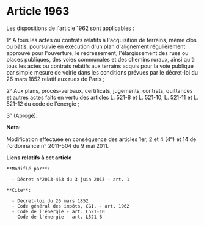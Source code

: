 # Article 1963

Les dispositions de l'article 1962 sont applicables : 

1° A tous les actes ou contrats relatifs à l'acquisition de terrains, même clos ou bâtis, poursuivie en exécution d'un plan
d'alignement régulièrement approuvé pour l'ouverture, le redressement, l'élargissement des rues ou places publiques, des
voies communales et des chemins ruraux, ainsi qu'à tous les actes ou contrats relatifs aux terrains acquis pour la voie
publique par simple mesure de voirie dans les conditions prévues par le décret-loi du 26 mars 1852 relatif aux rues de
Paris ; 

2° Aux plans, procès-verbaux, certificats, jugements, contrats, quittances et autres actes faits en vertu des articles L.
521-8 et L. 521-10, L. 521-11 et L. 521-12 du code de l'énergie ; 

3° (Abrogé).

**Nota:**

Modification effectuée en conséquence des articles 1er, 2 et 4 (4°) et 14 de l'ordonnance n° 2011-504 du 9 mai 2011.

**Liens relatifs à cet article**

	**Modifié par**:

	  - Décret n°2013-463 du 3 juin 2013 - art. 1

	**Cite**:

	  - Décret-loi du 26 mars 1852
	  - Code général des impôts, CGI. - art. 1962
	  - Code de l'énergie - art. L521-10
	  - Code de l'énergie - art. L521-8
